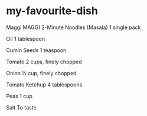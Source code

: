# my-favourite-dish
Maggi
MAGGI 2-Minute Noodles (Masala)
1 single pack

Oil
1 tablespoon

Cumin Seeds
1 teaspoon

Tomato
2 cups, finely chopped

Onion
½ cup, finely chopped

Tomato Ketchup
4 tablespoons

Peas
1 cup

Salt
To taste